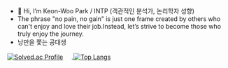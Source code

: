 
- 👋 Hi, I’m Keon-Woo Park / INTP (객관적인 분석가, 논리학자 성향)
- The phrase "no pain, no gain" is just one frame created by others who can't enjoy and love their job.Instead, let’s strive to become those who truly enjoy the journey.
- 낭만을 쫓는 공대생

<a href="https://solved.ac/hiccupkw/">
  <img src="http://mazassumnida.wtf/api/v2/generate_badge?boj=hiccupkw" alt="Solved.ac Profile" style="vertical-align:middle; margin-right: 20px;"/>
</a>
<a href="https://github.com/anuraghazra/github-readme-stats">
  <img src="https://github-readme-stats.vercel.app/api/top-langs/?username=chaos1231107&show_icons=true&theme=blue-green" alt="Top Langs" style="vertical-align:middle;"/>
</a>






